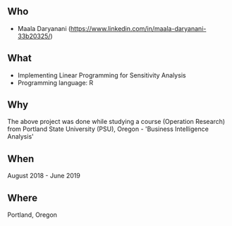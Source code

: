 Who
---
* Maala Daryanani (https://www.linkedin.com/in/maala-daryanani-33b20325/)


What
----
* Implementing Linear Programming for Sensitivity Analysis
* Programming language: R


Why
---
The above project was done while studying a course (Operation Research) from Portland State University (PSU), Oregon - 'Business Intelligence Analysis'


When
----
August 2018 - June 2019


Where
-----
Portland, Oregon
